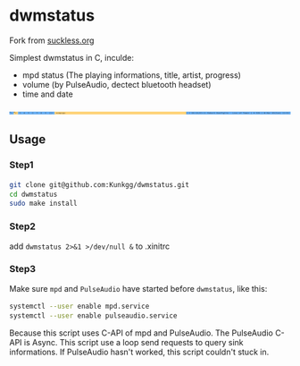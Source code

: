 # dwmstatus

Fork from [suckless.org](git://git.suckless.org/dwmstatus)

Simplest dwmstatus in C, inculde:

*   mpd status (The playing informations, title, artist, progress)
*   volume (by PulseAudio, dectect bluetooth headset)
*   time and date

![dwmstatus-screenshot](./dwmstatus-screenshot.png)

## Usage

### Step1

```sh
git clone git@github.com:Kunkgg/dwmstatus.git
cd dwmstatus
sudo make install
```

### Step2

add `dwmstatus 2>&1 >/dev/null &` to .xinitrc

### Step3

Make sure `mpd` and `PulseAudio` have started before `dwmstatus`, like this:

```sh
systemctl --user enable mpd.service
systemctl --user enable pulseaudio.service
```

Because this script uses C-API of mpd and PulseAudio.
The PulseAudio C-API is Async.
This script use a loop send requests to query sink informations.
If PulseAudio hasn't worked, this script couldn't stuck in.
